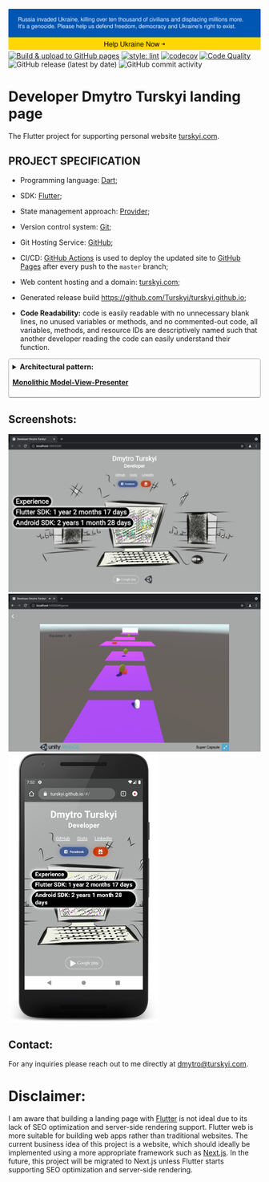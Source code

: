 [![Stand With Ukraine](https://raw.githubusercontent.com/vshymanskyy/StandWithUkraine/main/banner2-direct.svg)](https://stand-with-ukraine.pp.ua)
[![Build & upload to GitHub pages](https://github.com/Turskyi/Turskyi-project/actions/workflows/web_ci.yml/badge.svg)](https://github.com/Turskyi/Turskyi-project/actions/workflows/web_ci.yml)
[![style: lint](https://img.shields.io/badge/style-lint-4BC0F5.svg)](https://pub.dev/packages/lint)
[![codecov](https://codecov.io/gh/Turskyi/Turskyi-project/graph/badge.svg?token=9AFY7V0YP4)](https://codecov.io/gh/Turskyi/Turskyi-project)
[![Code Quality](https://github.com/Turskyi/Turskyi-project/actions/workflows/code_quality_tests.yml/badge.svg)](https://github.com/Turskyi/Turskyi-project/actions/workflows/code_quality_tests.yml)
![GitHub release (latest by date)](https://img.shields.io/github/v/release/Turskyi/Turskyi-project)
<img alt="GitHub commit activity" src="https://img.shields.io/github/commit-activity/m/Turskyi/Turskyi-project">

# Developer Dmytro Turskyi landing page

The Flutter project for supporting personal website
[turskyi.com](https://turskyi.com).

## PROJECT SPECIFICATION

- Programming language: [Dart](https://dart.dev/);

- SDK: [Flutter](https://flutter.dev/);

- State management approach:
  [Provider](https://flutter.dev/docs/development/data-and-backend/state-mgmt/simple);

- Version control system: [Git](https://git-scm.com);

- Git Hosting Service: [GitHub](https://github.com);

- CI/CD: [GitHub Actions](https://docs.github.com/en/actions) is used to deploy
  the updated site to
  [GitHub Pages](https://pages.github.com/) after every push to the `master`
  branch;

- Web content hosting and a domain: [turskyi.com](https://turskyi.com);

- Generated release build https://github.com/Turskyi/turskyi.github.io;

- **Code Readability:** code is easily readable with no unnecessary blank lines,
  no unused variables
  or methods, and no commented-out code, all variables, methods, and resource
  IDs
  are descriptively
  named such that another developer reading the code can easily understand their
  function.

<details style="border: 1px solid #aaa; border-radius: 4px; padding: 0.5em 0.5em 0;">
  <summary style="font-weight: bold; margin: -0.5em -0.5em 0; padding: 0.5em; border-bottom: 1px solid #aaa;">Architectural pattern:

[Monolithic Model-View-Presenter](https://learn.microsoft.com/en-us/dotnet/architecture/modern-web-apps-azure/common-web-application-architectures#what-is-a-monolithic-application)

  </summary>
<a href="https://sites.libsyn.com/412964/onion-architecture-episode-2">
<!--suppress CheckImageSize -->
<img src="documentation/monolithic_model_view_presenter.jpeg" width="800" title="Monolithic Onion Architecture" alt="Image of the Monolithic Onion Architecture Pattern">
</a>

</details>

## Screenshots:

<!--suppress CheckImageSize -->
<img src="screenshots/home.png" width="600"  alt="screenshot">
<!--suppress CheckImageSize -->
<img src="screenshots/game-2021-11-01.png" width="600" alt="screenshot" >
<!--suppress CheckImageSize -->
<img src="screenshots/phone.png" width="300" alt="screenshot">

## Contact:

For any inquiries please reach out to me directly at
[dmytro@turskyi.com](mailto:dmytro@turskyi.com).

# Disclaimer:

I am aware that building a landing page with [Flutter](https://flutter.dev/)
is not ideal due to its lack of SEO optimization and server-side rendering
support. Flutter web is more suitable for building web apps rather than
traditional websites. The current business idea of this project is a website,
which should ideally be implemented using a more appropriate framework such as
[Next.js](https://nextjs.org/). In the future, this project will be migrated
to Next.js unless Flutter starts supporting SEO optimization and server-side
rendering.



